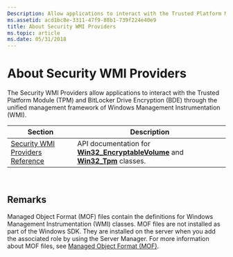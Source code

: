 ```yaml
---
Description: Allow applications to interact with the Trusted Platform Module (TPM) and BitLocker Drive Encryption (BDE) through the unified management framework of Windows Management Instrumentation (WMI).
ms.assetid: acd1bc8e-3311-47f9-88b1-739f224e40e9
title: About Security WMI Providers
ms.topic: article
ms.date: 05/31/2018
---
```


# About Security WMI Providers

The Security WMI Providers allow applications to interact with the Trusted Platform Module (TPM) and BitLocker Drive Encryption (BDE) through the unified management framework of Windows Management Instrumentation (WMI).



| Section                                                                  | Description                                                                                                                    |
|--------------------------------------------------------------------------|--------------------------------------------------------------------------------------------------------------------------------|
| [Security WMI Providers Reference](security-wmi-providers-reference.md) | API documentation for [**Win32\_EncryptableVolume**](win32-encryptablevolume.md) and [**Win32\_Tpm**](win32-tpm.md) classes. |



 

## Remarks

Managed Object Format (MOF) files contain the definitions for Windows Management Instrumentation (WMI) classes. MOF files are not installed as part of the Windows SDK. They are installed on the server when you add the associated role by using the Server Manager. For more information about MOF files, see [Managed Object Format (MOF)](../wmisdk/managed-object-format--mof-.md).

 

 